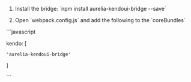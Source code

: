 1. Install the bridge: \`npm install aurelia-kendoui-bridge --save\`

2. Open \`webpack.config.js\` and add the following to the \`coreBundles\`

\`\`\`javascript

  kendo: \[

    'aurelia-kendoui-bridge'

  \]

\`\`\`

